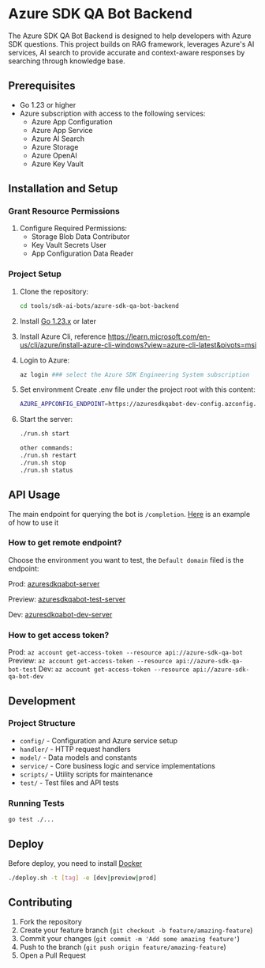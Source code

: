 # Azure SDK QA Bot Backend

The Azure SDK QA Bot Backend is designed to help developers with Azure SDK questions. This project builds on RAG framework, leverages Azure's AI services, AI search to provide accurate and context-aware responses by searching through knowledge base.

## Prerequisites

- Go 1.23 or higher
- Azure subscription with access to the following services:
  - Azure App Configuration
  - Azure App Service
  - Azure AI Search
  - Azure Storage
  - Azure OpenAI
  - Azure Key Vault

## Installation and Setup

### Grant Resource Permissions

1. Configure Required Permissions:
     - Storage Blob Data Contributor
     - Key Vault Secrets User
     - App Configuration Data Reader

### Project Setup

1. Clone the repository:

   ```bash
   cd tools/sdk-ai-bots/azure-sdk-qa-bot-backend
   ```

2. Install [Go 1.23.x](https://go.dev/doc/install) or later

3. Install Azure Cli, reference https://learn.microsoft.com/en-us/cli/azure/install-azure-cli-windows?view=azure-cli-latest&pivots=msi

4. Login to Azure:

   ```bash
   az login ### select the Azure SDK Engineering System subscription
   ```

5. Set environment
   Create .env file under the project root with this content:

   ```bash
   AZURE_APPCONFIG_ENDPOINT=https://azuresdkqabot-dev-config.azconfig.io
   ```

6. Start the server:

   ```bash
   ./run.sh start
   
   other commands:
   ./run.sh restart
   ./run.sh stop
   ./run.sh status
   ```

## API Usage

The main endpoint for querying the bot is `/completion`. [Here](test/api_test.rest) is an example of how to use it

### How to get remote endpoint?

Choose the environment you want to test, the `Default domain` filed is the endpoint:

Prod: [azuresdkqabot-server](https://ms.portal.azure.com/#@microsoft.onmicrosoft.com/resource/subscriptions/a18897a6-7e44-457d-9260-f2854c0aca42/resourceGroups/azure-sdk-qa-bot/providers/Microsoft.Web/sites/azuresdkqabot-server/appServices)

Preview: [azuresdkqabot-test-server](https://ms.portal.azure.com/#@microsoft.onmicrosoft.com/resource/subscriptions/a18897a6-7e44-457d-9260-f2854c0aca42/resourceGroups/azure-sdk-qa-bot-test/providers/Microsoft.Web/sites/azuresdkqabot-test-server/appServices)

Dev: [azuresdkqabot-dev-server](https://ms.portal.azure.com/#@microsoft.onmicrosoft.com/resource/subscriptions/a18897a6-7e44-457d-9260-f2854c0aca42/resourceGroups/azure-sdk-qa-bot-dev/providers/Microsoft.Web/sites/azuresdkqabot-dev-server/appServices)

### How to get access token?

Prod: `az account get-access-token --resource api://azure-sdk-qa-bot`
Preview: `az account get-access-token --resource api://azure-sdk-qa-bot-test`
Dev: `az account get-access-token --resource api://azure-sdk-qa-bot-dev`

## Development

### Project Structure

- `config/` - Configuration and Azure service setup
- `handler/` - HTTP request handlers
- `model/` - Data models and constants
- `service/` - Core business logic and service implementations
- `scripts/` - Utility scripts for maintenance
- `test/` - Test files and API tests

### Running Tests

```bash
go test ./...
```

## Deploy

Before deploy, you need to install [Docker](https://docs.docker.com/engine/install/)

  ```bash
  ./deploy.sh -t [tag] -e [dev|preview|prod]
  ```

## Contributing

1. Fork the repository
2. Create your feature branch (`git checkout -b feature/amazing-feature`)
3. Commit your changes (`git commit -m 'Add some amazing feature'`)
4. Push to the branch (`git push origin feature/amazing-feature`)
5. Open a Pull Request
